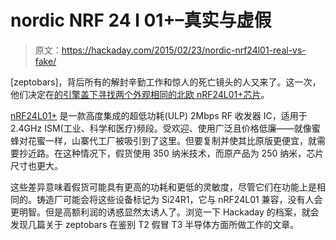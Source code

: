 # nordic NRF 24 l 01+–真实与虚假

> 原文：<https://hackaday.com/2015/02/23/nordic-nrf24l01-real-vs-fake/>

[zeptobars]，背后所有的解封辛勤工作和惊人的死亡镜头的人又来了。这一次，他们决定在[的引擎盖下寻找两个外观相同的北欧 nRF24L01+芯片](http://zeptobars.ru/en/read/Nordic-NRF24L01P-SI24R1-real-fake-copy)。

[nRF24L01+](http://www.nordicsemi.com/eng/Products/2.4GHz-RF/nRF24L01P) 是一款高度集成的超低功耗(ULP) 2Mbps RF 收发器 IC，适用于 2.4GHz ISM(工业、科学和医疗)频段。受欢迎、使用广泛且价格低廉——就像蜜蜂对花蜜一样，山寨代工厂被吸引到了这里。但要复制并使其比原版更便宜，就需要抄近路。在这种情况下，假货使用 350 纳米技术，而原产品为 250 纳米，芯片尺寸也更大。

这些差异意味着假货可能具有更高的功耗和更低的灵敏度，尽管它们在功能上是相同的。铸造厂可能会将这些设备标记为 Si24R1，它与 nRF24L01 兼容，没有人会更明智。但是高额利润的诱惑显然太诱人了。浏览一下 Hackaday 的档案，就会发现几篇关于 zeptobars 在鉴别 T2 假冒 T3 半导体方面所做工作的文章。